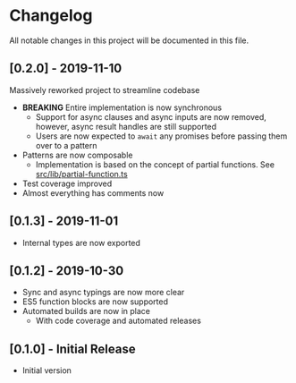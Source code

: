 # Changelog
All notable changes in this project will be documented in this file.

## [0.2.0] - 2019-11-10
Massively reworked project to streamline codebase

- **BREAKING** Entire implementation is now synchronous
    - Support for async clauses and async inputs are now removed, however, async result handles are still supported
    - Users are now expected to `await` any promises before passing them over to a pattern
- Patterns are now composable
    - Implementation is based on the concept of partial functions. See [src/lib/partial-function.ts](./src/lib/partial-function.ts)
- Test coverage improved
- Almost everything has comments now

## [0.1.3] - 2019-11-01
- Internal types are now exported

## [0.1.2] - 2019-10-30
- Sync and async typings are now more clear
- ES5 function blocks are now supported
- Automated builds are now in place
    - With code coverage and automated releases

## [0.1.0] - Initial Release
- Initial version
